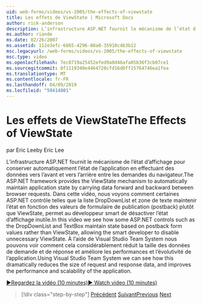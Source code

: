 ```yaml
---
uid: web-forms/videos/vs-2005/the-effects-of-viewstate
title: Les effets de ViewState | Microsoft Docs
author: rick-anderson
description: L’infrastructure ASP.NET fournit le mécanisme de l’état d’affichage pour conserver automatiquement l’état de l’application en effectuant des données vers l’avant et vers l’arrière entre navigateur RE...
ms.author: riande
ms.date: 02/26/2007
ms.assetid: 112e3efc-6865-4296-80a0-35910c4b3b12
msc.legacyurl: /web-forms/videos/vs-2005/the-effects-of-viewstate
msc.type: video
ms.openlocfilehash: 7ec8719a25452efed9a0d46afa05b36f3cb07ce1
ms.sourcegitcommit: 0f1119340e4464720cfd16d0ff15764746ea1fea
ms.translationtype: MT
ms.contentlocale: fr-FR
ms.lasthandoff: 04/09/2019
ms.locfileid: "59414801"
---
```

# <a name="the-effects-of-viewstate"></a><span data-ttu-id="c4584-103">Les effets de ViewState</span><span class="sxs-lookup"><span data-stu-id="c4584-103">The Effects of ViewState</span></span>

<span data-ttu-id="c4584-104">par Eric Lee</span><span class="sxs-lookup"><span data-stu-id="c4584-104">by Eric Lee</span></span>

<span data-ttu-id="c4584-105">L’infrastructure ASP.NET fournit le mécanisme de l’état d’affichage pour conserver automatiquement l’état de l’application en effectuant des données vers l’avant et vers l’arrière entre les demandes du navigateur.</span><span class="sxs-lookup"><span data-stu-id="c4584-105">The ASP.NET framework provides the ViewState mechanism to automatically maintain application state by carrying data forward and backward between browser requests.</span></span> <span data-ttu-id="c4584-106">Dans cette vidéo, nous voyons comment certaines ASP.NET contrôle telles que la liste DropDownList et zone de texte maintenir l’état en fonction des valeurs de formulaire de publication (postback) plutôt que ViewState, permet au développeur smart de désactiver l’état d’affichage inutile.</span><span class="sxs-lookup"><span data-stu-id="c4584-106">In this video we see how some ASP.NET controls such as the DropDownList and TextBox maintain state based on postback form values rather than ViewState, allowing the smart developer to disable unnecessary ViewState.</span></span> <span data-ttu-id="c4584-107">À l’aide de Visual Studio Team System nous pouvons voir comment cela considérablement réduit la taille des données de demande et de réponse et améliore les performances et l’évolutivité de l’application.</span><span class="sxs-lookup"><span data-stu-id="c4584-107">Using Visual Studio Team System we can see how this dramatically reduces the size of request and response data, and improves the performance and scalability of the application.</span></span>

[<span data-ttu-id="c4584-108">&#9654;Regardez la vidéo (10 minutes)</span><span class="sxs-lookup"><span data-stu-id="c4584-108">&#9654; Watch video (10 minutes)</span></span>](https://channel9.msdn.com/Blogs/ASP-NET-Site-Videos/the-effects-of-viewstate)

> [!div class="step-by-step"]
> <span data-ttu-id="c4584-109">[Précédent](using-the-load-test-agent.md)
> [Suivant](how-do-i-integrate-defect-tracking-with-testing.md)</span><span class="sxs-lookup"><span data-stu-id="c4584-109">[Previous](using-the-load-test-agent.md)
[Next](how-do-i-integrate-defect-tracking-with-testing.md)</span></span>
